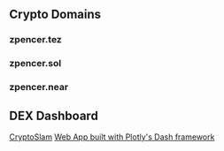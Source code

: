 ## Crypto Domains
### zpencer.tez
### zpencer.sol
### zpencer.near

## DEX Dashboard
[CryptoSlam](https://cryptoslam.io)
[Web App built with Plotly's Dash framework](https://dex-dash-it2dnsfura-uc.a.run.app/)